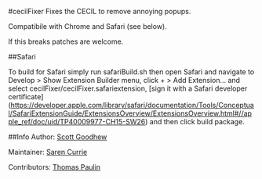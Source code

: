 #cecilFixer
Fixes the CECIL to remove annoying popups.

Compatibile with Chrome and Safari (see below).

If this breaks patches are welcome.

##Safari 

To build for Safari simply run safariBuild.sh then open Safari and navigate to Develop > Show Extension Builder menu, click + > Add Extension... and select cecilFixer/cecilFixer.safariextension, [sign it with a Safari developer certificate] (https://developer.apple.com/library/safari/documentation/Tools/Conceptual/SafariExtensionGuide/ExtensionsOverview/ExtensionsOverview.html#//apple_ref/doc/uid/TP40009977-CH15-SW26) and then click build package.

##Info
Author: [Scott Goodhew](https://github.com/sgoo)

Maintainer: [Saren Currie](https://github.com/SarenCurrie)

Contributors: [Thomas Paulin](https://github.com/thomaspaulin)
